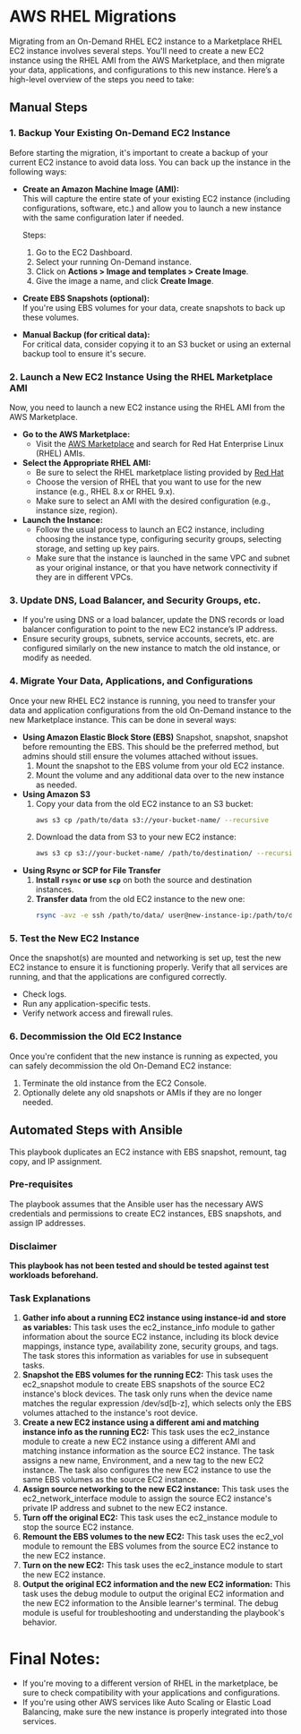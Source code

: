 # AWS RHEL Migrations
Migrating from an On-Demand RHEL EC2 instance to a Marketplace RHEL EC2 instance involves several steps. You'll need to create a new EC2 instance using the RHEL AMI from the AWS Marketplace, and then migrate your data, applications, and configurations to this new instance. Here’s a high-level overview of the steps you need to take:

## Manual Steps ##
### 1. **Backup Your Existing On-Demand EC2 Instance**
Before starting the migration, it's important to create a backup of your current EC2 instance to avoid data loss. You can back up the instance in the following ways:
- **Create an Amazon Machine Image (AMI):**  
   This will capture the entire state of your existing EC2 instance (including configurations, software, etc.) and allow you to launch a new instance with the same configuration later if needed.
   
   Steps:
   1. Go to the EC2 Dashboard.
   2. Select your running On-Demand instance.
   3. Click on **Actions > Image and templates > Create Image**.
   4. Give the image a name, and click **Create Image**.
- **Create EBS Snapshots (optional):**  
   If you're using EBS volumes for your data, create snapshots to back up these volumes.
- **Manual Backup (for critical data):**  
   For critical data, consider copying it to an S3 bucket or using an external backup tool to ensure it's secure.

### 2. **Launch a New EC2 Instance Using the RHEL Marketplace AMI**
Now, you need to launch a new EC2 instance using the RHEL AMI from the AWS Marketplace.
- **Go to the AWS Marketplace:**
   - Visit the [AWS Marketplace](https://aws.amazon.com/marketplace) and search for Red Hat Enterprise Linux (RHEL) AMIs.
- **Select the Appropriate RHEL AMI:**
   - Be sure to select the RHEL marketplace listing provided by [Red Hat](https://aws.amazon.com/marketplace/pp/prodview-aezl6to7jjkao?sr=0-1&ref_=beagle&applicationId=AWSMPContessa)
   - Choose the version of RHEL that you want to use for the new instance (e.g., RHEL 8.x or RHEL 9.x).
   - Make sure to select an AMI with the desired configuration (e.g., instance size, region).
- **Launch the Instance:**
   - Follow the usual process to launch an EC2 instance, including choosing the instance type, configuring security groups, selecting storage, and setting up key pairs.
   - Make sure that the instance is launched in the same VPC and subnet as your original instance, or that you have network connectivity if they are in different VPCs.

### 3. **Update DNS, Load Balancer, and Security Groups, etc.**
- If you're using DNS or a load balancer, update the DNS records or load balancer configuration to point to the new EC2 instance’s IP address.
- Ensure security groups, subnets, service accounts, secrets, etc. are configured similarly on the new instance to match the old instance, or modify as needed.

### 4. **Migrate Your Data, Applications, and Configurations**
Once your new RHEL EC2 instance is running, you need to transfer your data and application configurations from the old On-Demand instance to the new Marketplace instance. This can be done in several ways:
- **Using Amazon Elastic Block Store (EBS)**
Snapshot, snapshot, snapshot before remounting the EBS. This should be the preferred method, but admins should still ensure the volumes attached without issues.
   1. Mount the snapshot to the EBS volume from your old EC2 instance.
   2. Mount the volume and any additional data over to the new instance as needed.
- **Using Amazon S3**
   1. Copy your data from the old EC2 instance to an S3 bucket:
      ```bash
      aws s3 cp /path/to/data s3://your-bucket-name/ --recursive
      ```
   2. Download the data from S3 to your new EC2 instance:
      ```bash
      aws s3 cp s3://your-bucket-name/ /path/to/destination/ --recursive
      ```
- **Using Rsync or SCP for File Transfer**
   1. **Install `rsync` or use `scp`** on both the source and destination instances.
   2. **Transfer data** from the old EC2 instance to the new one:
      ```bash
      rsync -avz -e ssh /path/to/data/ user@new-instance-ip:/path/to/destination/
      ```

### 5. **Test the New EC2 Instance**
Once the snapshot(s) are mounted and networking is set up, test the new EC2 instance to ensure it is functioning properly. Verify that all services are running, and that the applications are configured correctly.
- Check logs.
- Run any application-specific tests.
- Verify network access and firewall rules.

### 6. **Decommission the Old EC2 Instance**
Once you're confident that the new instance is running as expected, you can safely decommission the old On-Demand EC2 instance:
1. Terminate the old instance from the EC2 Console.
2. Optionally delete any old snapshots or AMIs if they are no longer needed.

## Automated Steps with Ansible ##
This playbook duplicates an EC2 instance with EBS snapshot, remount, tag copy, and IP assignment.

### Pre-requisites
The playbook assumes that the Ansible user has the necessary AWS credentials and permissions to create EC2 instances, EBS snapshots, and assign IP addresses.

### Disclaimer
**This playbook has not been tested and should be tested against test workloads beforehand.**

### Task Explanations
   1. **Gather info about a running EC2 instance using instance-id and store as variables:** This task uses the ec2_instance_info module to gather information about the source EC2 instance, including its block device mappings, instance type, availability zone, security groups, and tags. The task stores this information as variables for use in subsequent tasks.
   2. **Snapshot the EBS volumes for the running EC2:** This task uses the ec2_snapshot module to create EBS snapshots of the source EC2 instance's block devices. The task only runs when the device name matches the regular expression /dev/sd[b-z], which selects only the EBS volumes attached to the instance's root device.
   3. **Create a new EC2 instance using a different ami and matching instance info as the running EC2:** This task uses the ec2_instance module to create a new EC2 instance using a different AMI and matching instance information as the source EC2 instance. The task assigns a new name, Environment, and a new tag to the new EC2 instance. The task also configures the new EC2 instance to use the same EBS volumes as the source EC2 instance.
   4. **Assign source networking to the new EC2 instance:** This task uses the ec2_network_interface module to assign the source EC2 instance's private IP address and subnet to the new EC2 instance.
   5. **Turn off the original EC2:** This task uses the ec2_instance module to stop the source EC2 instance.
   6. **Remount the EBS volumes to the new EC2:** This task uses the ec2_vol module to remount the EBS volumes from the source EC2 instance to the new EC2 instance.
   7. **Turn on the new EC2:** This task uses the ec2_instance module to start the new EC2 instance.
   8. **Output the original EC2 information and the new EC2 information:** This task uses the debug module to output the original EC2 information and the new EC2 information to the Ansible learner's terminal. The debug module is useful for troubleshooting and understanding the playbook's behavior.

# Final Notes:
- If you're moving to a different version of RHEL in the marketplace, be sure to check compatibility with your applications and configurations.
- If you're using other AWS services like Auto Scaling or Elastic Load Balancing, make sure the new instance is properly integrated into those services.